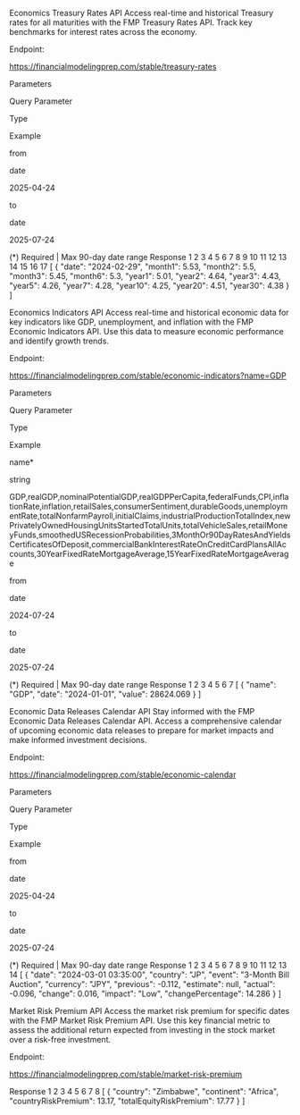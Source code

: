 Economics
Treasury Rates API
Access real-time and historical Treasury rates for all maturities with the FMP Treasury Rates API. Track key benchmarks for interest rates across the economy.

Endpoint:

https://financialmodelingprep.com/stable/treasury-rates

Parameters

Query Parameter

Type

Example

from

date

2025-04-24

to

date

2025-07-24

(\*) Required | Max 90-day date range
Response
1
2
3
4
5
6
7
8
9
10
11
12
13
14
15
16
17
[
{
"date": "2024-02-29",
"month1": 5.53,
"month2": 5.5,
"month3": 5.45,
"month6": 5.3,
"year1": 5.01,
"year2": 4.64,
"year3": 4.43,
"year5": 4.26,
"year7": 4.28,
"year10": 4.25,
"year20": 4.51,
"year30": 4.38
}
]

Economics Indicators API
Access real-time and historical economic data for key indicators like GDP, unemployment, and inflation with the FMP Economic Indicators API. Use this data to measure economic performance and identify growth trends.

Endpoint:

https://financialmodelingprep.com/stable/economic-indicators?name=GDP

Parameters

Query Parameter

Type

Example

name\*

string

GDP,realGDP,nominalPotentialGDP,realGDPPerCapita,federalFunds,CPI,inflationRate,inflation,retailSales,consumerSentiment,durableGoods,unemploymentRate,totalNonfarmPayroll,initialClaims,industrialProductionTotalIndex,newPrivatelyOwnedHousingUnitsStartedTotalUnits,totalVehicleSales,retailMoneyFunds,smoothedUSRecessionProbabilities,3MonthOr90DayRatesAndYieldsCertificatesOfDeposit,commercialBankInterestRateOnCreditCardPlansAllAccounts,30YearFixedRateMortgageAverage,15YearFixedRateMortgageAverage

from

date

2024-07-24

to

date

2025-07-24

(\*) Required | Max 90-day date range
Response
1
2
3
4
5
6
7
[
{
"name": "GDP",
"date": "2024-01-01",
"value": 28624.069
}
]

Economic Data Releases Calendar API
Stay informed with the FMP Economic Data Releases Calendar API. Access a comprehensive calendar of upcoming economic data releases to prepare for market impacts and make informed investment decisions.

Endpoint:

https://financialmodelingprep.com/stable/economic-calendar

Parameters

Query Parameter

Type

Example

from

date

2025-04-24

to

date

2025-07-24

(\*) Required | Max 90-day date range
Response
1
2
3
4
5
6
7
8
9
10
11
12
13
14
[
{
"date": "2024-03-01 03:35:00",
"country": "JP",
"event": "3-Month Bill Auction",
"currency": "JPY",
"previous": -0.112,
"estimate": null,
"actual": -0.096,
"change": 0.016,
"impact": "Low",
"changePercentage": 14.286
}
]

Market Risk Premium API
Access the market risk premium for specific dates with the FMP Market Risk Premium API. Use this key financial metric to assess the additional return expected from investing in the stock market over a risk-free investment.

Endpoint:

https://financialmodelingprep.com/stable/market-risk-premium

Response
1
2
3
4
5
6
7
8
[
{
"country": "Zimbabwe",
"continent": "Africa",
"countryRiskPremium": 13.17,
"totalEquityRiskPremium": 17.77
}
]
